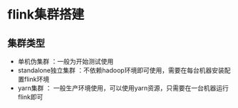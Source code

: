 # flink集群搭建

## 集群类型
+ 单机伪集群 ：一般为开始测试使用
+ standalone独立集群 ：不依赖hadoop环境即可使用，需要在每台机器安装配置flink环境
+ yarn集群 ： 一般生产环境使用，可以使用yarn资源，只需要在一台机器运行flink即可